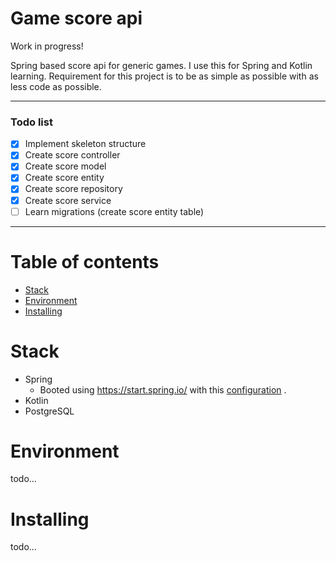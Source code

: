 # Game score api

Work in progress!

Spring based score api for generic games. I use this for Spring and Kotlin learning. Requirement for this project is to
be as simple as possible with as less code as possible.

-------------------------

### Todo list

- [x] Implement skeleton structure
- [x] Create score controller
- [x] Create score model
- [x] Create score entity
- [x] Create score repository
- [x] Create score service
- [ ] Learn migrations (create score entity table)

-------------------------


Table of contents
=================

* [Stack](#stack)
* [Environment](#environment)
* [Installing](#installing)

Stack
============

* Spring
    * Booted using https://start.spring.io/ with
      this [configuration](https://start.spring.io/#!type=gradle-project&language=kotlin&platformVersion=2.6.2&packaging=jar&jvmVersion=11&groupId=com.nitramite&artifactId=game-score-api&name=game-score-api&description=Generic%20game%20score%20api&packageName=com.nitramite.game-score-api&dependencies=flyway,data-jpa,web,postgresql)
      .
* Kotlin
* PostgreSQL

Environment
============
todo...


Installing
============
todo...